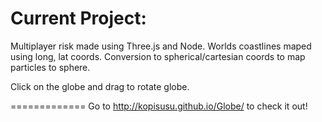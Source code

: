 Current Project:
=============

Multiplayer risk made using Three.js and Node.
Worlds coastlines maped using long, lat coords. Conversion to spherical/cartesian coords to map particles to sphere.

Click on the globe and drag to rotate globe.


=============
Go to http://kopisusu.github.io/Globe/ to check it out!
